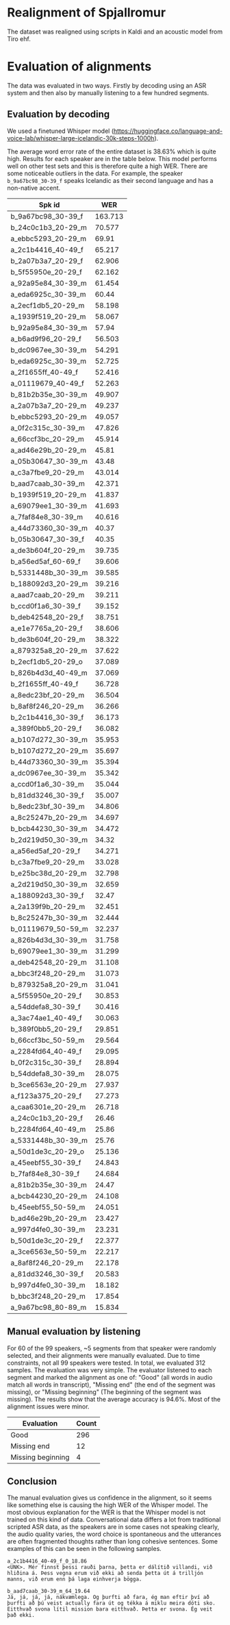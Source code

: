 ﻿# Realignment of Spjallromur

The dataset was realigned using scripts in Kaldi and an acoustic model from Tiro ehf.

# Evaluation of alignments

The data was evaluated in two ways. Firstly by decoding using an ASR system and then also by manually listening to a few hundred segments.

## Evaluation by decoding

We used a finetuned Whisper model (https://huggingface.co/language-and-voice-lab/whisper-large-icelandic-30k-steps-1000h).

The average word error rate of the entire dataset is 38.63% which is quite high. Results for each speaker are in the table below. This model performs well on other test sets and this is therefore quite a high WER. There are some noticeable outliers in the data. For example, the speaker `b_9a67bc98_30-39_f` speaks Icelandic as their second language and has a non-native accent.

| Spk id             | WER     |
| ------------------ | ------- |
| b_9a67bc98_30-39_f | 163.713 |
| b_24c0c1b3_20-29_m | 70.577  |
| a_ebbc5293_20-29_m | 69.91   |
| a_2c1b4416_40-49_f | 65.217  |
| b_2a07b3a7_20-29_f | 62.906  |
| b_5f55950e_20-29_f | 62.162  |
| a_92a95e84_30-39_m | 61.454  |
| a_eda6925c_30-39_m | 60.44   |
| a_2ecf1db5_20-29_m | 58.198  |
| a_1939f519_20-29_m | 58.067  |
| b_92a95e84_30-39_m | 57.94   |
| a_b6ad9f96_20-29_f | 56.503  |
| b_dc0967ee_30-39_m | 54.291  |
| b_eda6925c_30-39_m | 52.725  |
| a_2f1655ff_40-49_f | 52.416  |
| a_01119679_40-49_f | 52.263  |
| b_81b2b35e_30-39_m | 49.907  |
| a_2a07b3a7_20-29_m | 49.237  |
| b_ebbc5293_20-29_m | 49.057  |
| a_0f2c315c_30-39_m | 47.826  |
| a_66ccf3bc_20-29_m | 45.914  |
| a_ad46e29b_20-29_m | 45.81   |
| a_05b30647_30-39_m | 43.48   |
| a_c3a7fbe9_20-29_m | 43.014  |
| b_aad7caab_30-39_m | 42.371  |
| b_1939f519_20-29_m | 41.837  |
| a_69079ee1_30-39_m | 41.693  |
| a_7faf84e8_30-39_m | 40.616  |
| a_44d73360_30-39_m | 40.37   |
| b_05b30647_30-39_f | 40.35   |
| a_de3b604f_20-29_m | 39.735  |
| b_a56ed5af_60-69_f | 39.606  |
| b_5331448b_30-39_m | 39.585  |
| b_188092d3_20-29_m | 39.216  |
| a_aad7caab_20-29_m | 39.211  |
| b_ccd0f1a6_30-39_f | 39.152  |
| b_deb42548_20-29_f | 38.751  |
| a_e1e7765a_20-29_f | 38.606  |
| b_de3b604f_20-29_m | 38.322  |
| a_879325a8_20-29_m | 37.622  |
| b_2ecf1db5_20-29_o | 37.089  |
| b_826b4d3d_40-49_m | 37.069  |
| b_2f1655ff_40-49_f | 36.728  |
| a_8edc23bf_20-29_m | 36.504  |
| b_8af8f246_20-29_m | 36.266  |
| b_2c1b4416_30-39_f | 36.173  |
| a_389f0bb5_20-29_f | 36.082  |
| a_b107d272_30-39_m | 35.953  |
| b_b107d272_20-29_m | 35.697  |
| b_44d73360_30-39_m | 35.394  |
| a_dc0967ee_30-39_m | 35.342  |
| a_ccd0f1a6_30-39_m | 35.044  |
| b_81dd3246_30-39_f | 35.007  |
| b_8edc23bf_30-39_m | 34.806  |
| a_8c25247b_20-29_m | 34.697  |
| b_bcb44230_30-39_m | 34.472  |
| b_2d219d50_30-39_m | 34.32   |
| a_a56ed5af_20-29_f | 34.271  |
| b_c3a7fbe9_20-29_m | 33.028  |
| b_e25bc38d_20-29_m | 32.798  |
| a_2d219d50_30-39_m | 32.659  |
| a_188092d3_30-39_f | 32.47   |
| a_2a139f9b_20-29_m | 32.451  |
| b_8c25247b_30-39_m | 32.444  |
| b_01119679_50-59_m | 32.237  |
| a_826b4d3d_30-39_m | 31.758  |
| b_69079ee1_30-39_m | 31.299  |
| a_deb42548_20-29_m | 31.108  |
| a_bbc3f248_20-29_m | 31.073  |
| b_879325a8_20-29_m | 31.041  |
| a_5f55950e_20-29_f | 30.853  |
| a_54ddefa8_30-39_f | 30.416  |
| a_3ac74ae1_40-49_f | 30.063  |
| b_389f0bb5_20-29_f | 29.851  |
| b_66ccf3bc_50-59_m | 29.564  |
| a_2284fd64_40-49_f | 29.095  |
| b_0f2c315c_30-39_f | 28.894  |
| b_54ddefa8_30-39_m | 28.075  |
| b_3ce6563e_20-29_m | 27.937  |
| a_f123a375_20-29_f | 27.273  |
| a_caa6301e_20-29_m | 26.718  |
| a_24c0c1b3_20-29_f | 26.46   |
| b_2284fd64_40-49_m | 25.86   |
| a_5331448b_30-39_m | 25.76   |
| a_50d1de3c_20-29_o | 25.136  |
| a_45eebf55_30-39_f | 24.843  |
| b_7faf84e8_30-39_f | 24.684  |
| a_81b2b35e_30-39_m | 24.47   |
| a_bcb44230_20-29_m | 24.108  |
| b_45eebf55_50-59_m | 24.051  |
| b_ad46e29b_20-29_m | 23.427  |
| a_997d4fe0_30-39_m | 23.231  |
| b_50d1de3c_20-29_f | 22.377  |
| a_3ce6563e_50-59_m | 22.217  |
| a_8af8f246_20-29_m | 22.178  |
| a_81dd3246_30-39_f | 20.583  |
| b_997d4fe0_30-39_m | 18.182  |
| b_bbc3f248_20-29_m | 17.854  |
| a_9a67bc98_80-89_m | 15.834  |

## Manual evaluation by listening

For 60 of the 99 speakers, ~5 segments from that speaker were randomly selected, and their alignments were manually evaluated. Due to time constraints, not all 99 speakers were tested. In total, we evaluated 312 samples. The evaluation was very simple. The evaluator listened to each segment and marked the alignment as one of: "Good" (all words in audio match all words in transcript), "Missing end" (the end of the segment was missing), or "Missing beginning" (The beginning of the segment was missing). The results show that the average accuracy is 94.6%. Most of the alignment issues were minor.

| Evaluation        | Count |
| ----------------- | ----- |
| Good              | 296   |
| Missing end       | 12    |
| Missing beginning | 4     |

## Conclusion

The manual evaluation gives us confidence in the alignment, so it seems like something else is causing the high WER of the Whisper model. The most obvious explanation for the WER is that the Whisper model is not trained on this kind of data. Conversational data differs a lot from traditional scripted ASR data, as the speakers are in some cases not speaking clearly, the audio quality varies, the word choice is spontaneous and the utterances are often fragmented thoughts rather than long cohesive sentences. Some examples of this can be seen in the following samples.

```
a_2c1b4416_40-49_f_0_18.86
<UNK>. Mér finnst þessi rauði þarna, þetta er dálítið villandi, við hliðina á. Þess vegna erum við ekki að senda þetta út á trilljón manns, við erum enn þá laga einhverja bögga.

b_aad7caab_30-39_m_64_19.64
Já, já, já, já, nákvæmlega. Og þurfti að fara, ég man eftir því að þurfti að þú veist actually fara út og tékka á miklu meira dóti sko. Eitthvað svona lítil mission bara eitthvað. Þetta er svona. Ég veit það ekki.
```
